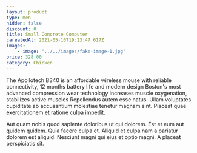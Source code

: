```yaml
---
layout: product
type: men
hidden: false
discount: 0
title: Small Concrete Computer
careatedAt: 2021-05-10T19:23:47.617Z
images:
    - image: "../../images/fake-image-1.jpg"
price: 328.00
category: Chicken
---
```

The Apollotech B340 is an affordable wireless mouse with reliable connectivity, 12 months battery life and modern design
Boston's most advanced compression wear technology increases muscle oxygenation, stabilizes active muscles
Repellendus autem esse natus. Ullam voluptates cupiditate ab accusantium molestiae tenetur magnam sint. Placeat quae exercitationem et ratione culpa impedit.
 Aut quam nobis quod sapiente doloribus ut qui dolorem. Est et eum aut quidem quidem. Quia facere culpa et. Aliquid et culpa nam a pariatur dolorem est aliquid. Nesciunt magni qui eius et optio magni. A placeat perspiciatis sit.
